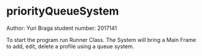 # priorityQueueSystem
Author: Yuri Braga
student number: 2017141

To start the program run Runner Class.
The System will bring a Main Frame to add, edit, delete a profile using a queue system.


